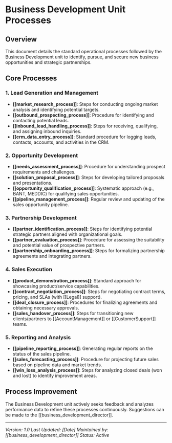 # Business Development Unit Processes

## Overview
This document details the standard operational processes followed by the Business Development unit to identify, pursue, and secure new business opportunities and strategic partnerships.

## Core Processes

### 1. Lead Generation and Management
- **[[market_research_process]]**: Steps for conducting ongoing market analysis and identifying potential targets.
- **[[outbound_prospecting_process]]**: Procedure for identifying and contacting potential leads.
- **[[inbound_lead_handling_process]]**: Steps for receiving, qualifying, and assigning inbound inquiries.
- **[[crm_data_entry_process]]**: Standard procedure for logging leads, contacts, accounts, and activities in the CRM.

### 2. Opportunity Development
- **[[needs_assessment_process]]**: Procedure for understanding prospect requirements and challenges.
- **[[solution_proposal_process]]**: Steps for developing tailored proposals and presentations.
- **[[opportunity_qualification_process]]**: Systematic approach (e.g., BANT, MEDDIC) for qualifying sales opportunities.
- **[[pipeline_management_process]]**: Regular review and updating of the sales opportunity pipeline.

### 3. Partnership Development
- **[[partner_identification_process]]**: Steps for identifying potential strategic partners aligned with organizational goals.
- **[[partner_evaluation_process]]**: Procedure for assessing the suitability and potential value of prospective partners.
- **[[partnership_onboarding_process]]**: Steps for formalizing partnership agreements and integrating partners.

### 4. Sales Execution
- **[[product_demonstration_process]]**: Standard approach for showcasing product/service capabilities.
- **[[contract_negotiation_process]]**: Steps for negotiating contract terms, pricing, and SLAs (with [[Legal]] support).
- **[[deal_closure_process]]**: Procedures for finalizing agreements and obtaining necessary approvals.
- **[[sales_handover_process]]**: Steps for transitioning new clients/partners to [[AccountManagement]] or [[CustomerSupport]] teams.

### 5. Reporting and Analysis
- **[[pipeline_reporting_process]]**: Generating regular reports on the status of the sales pipeline.
- **[[sales_forecasting_process]]**: Procedure for projecting future sales based on pipeline data and market trends.
- **[[win_loss_analysis_process]]**: Steps for analyzing closed deals (won and lost) to identify improvement areas.

## Process Improvement
The Business Development unit actively seeks feedback and analyzes performance data to refine these processes continuously. Suggestions can be made to the [[business_development_director]].

---
*Version: 1.0*
*Last Updated: [Date]*
*Maintained by: [[business_development_director]]*
*Status: Active* 